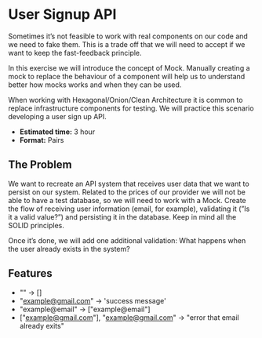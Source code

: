 # User Signup API

Sometimes it’s not feasible to work with real components on our code and we need to fake them. This is a trade off that
we will need to accept if we want to keep the fast-feedback principle.

In this exercise we will introduce the concept of Mock. Manually creating a mock to replace the behaviour of a component
will help us to understand better how mocks works and when they can be used.

When working with Hexagonal/Onion/Clean Architecture it is common to replace infrastructure components for testing.
We will practice this scenario developing a user sign up API.

- **Estimated time:** 3 hour
- **Format:** Pairs

## The Problem

We want to recreate an API system that receives user data that we want to persist on our system. Related to the prices
of our provider we will not be able to have a test database, so we will need to work with a Mock. Create the flow of
receiving user information (email, for example), validating it (”Is it a valid value?”) and persisting it in the
database. Keep in mind all the SOLID principles.

Once it’s done, we will add one additional validation: What happens when the user already exists in the system?

## Features
- "" -> []
- "example@gmail.com" -> 'success message'
- "example@email" -> ["example@email"]
- ["example@gmail.com"], "example@gmail.com" -> "error that email already exits"